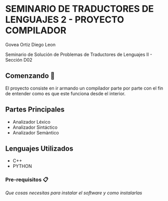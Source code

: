# SEMINARIO DE TRADUCTORES DE LENGUAJES 2 - PROYECTO COMPILADOR

<p>Govea Ortiz Diego Leon</p>
<p>Seminario de Solución de Problemas de Traductores de Lenguajes II - Sección D02</p>

## Comenzando 🚀

El proyecto consiste en ir armando un compilador parte por parte con el fin de entender como es que este funciona desde el interior.

## Partes Principales

- Analizador Léxico
- Analizador Sintáctico
- Analizador Semàntico

## Lenguajes Utilizados 

- C++
- PYTHON

### Pre-requisitos 📋

_Que cosas necesitas para instalar el software y como instalarlas_
